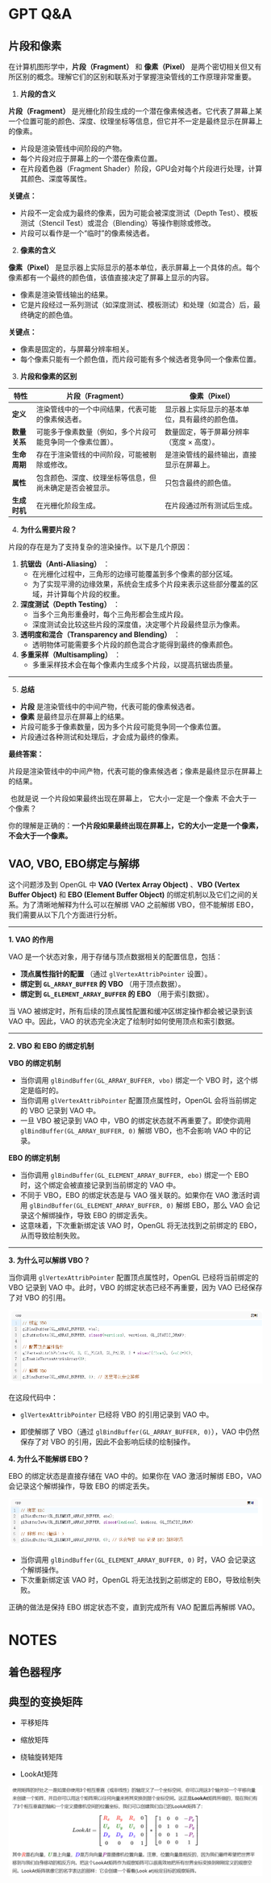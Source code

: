 # GPT Q&A

## 片段和像素

在计算机图形学中，**片段（Fragment）** 和 **像素（Pixel）** 是两个密切相关但又有所区别的概念。理解它们的区别和联系对于掌握渲染管线的工作原理非常重要。

1. **片段的含义**

**片段（Fragment）** 是光栅化阶段生成的一个潜在像素候选者。它代表了屏幕上某一个位置可能的颜色、深度、纹理坐标等信息，但它并不一定是最终显示在屏幕上的像素。

- 片段是渲染管线中间阶段的产物。
- 每个片段对应于屏幕上的一个潜在像素位置。
- 在片段着色器（Fragment Shader）阶段，GPU会对每个片段进行处理，计算其颜色、深度等属性。

**关键点：**

- 片段不一定会成为最终的像素，因为可能会被深度测试（Depth Test）、模板测试（Stencil Test）或混合（Blending）等操作剔除或修改。
- 片段可以看作是一个“临时”的像素候选者。

2. **像素的含义**

**像素（Pixel）** 是显示器上实际显示的基本单位，表示屏幕上一个具体的点。每个像素都有一个最终的颜色值，该值直接决定了屏幕上显示的内容。

- 像素是渲染管线输出的结果。
- 它是片段经过一系列测试（如深度测试、模板测试）和处理（如混合）后，最终确定的颜色值。

**关键点：**

- 像素是固定的，与屏幕分辨率相关。
- 每个像素只能有一个颜色值，而片段可能有多个候选者竞争同一个像素位置。

3. **片段和像素的区别**

| **特性**     | **片段（Fragment）**                                       | **像素（Pixel）**                              |
| ------------ | ---------------------------------------------------------- | ---------------------------------------------- |
| **定义**     | 渲染管线中的一个中间结果，代表可能的像素候选者。           | 显示器上实际显示的基本单位，具有最终的颜色值。 |
| **数量关系** | 可能多于像素数量（例如，多个片段可能竞争同一个像素位置）。 | 数量固定，等于屏幕分辨率（宽度 × 高度）。      |
| **生命周期** | 存在于渲染管线的中间阶段，可能被剔除或修改。               | 是渲染管线的最终输出，直接显示在屏幕上。       |
| **属性**     | 包含颜色、深度、纹理坐标等信息，但尚未确定是否会被显示。   | 只包含最终的颜色值。                           |
| **生成时机** | 在光栅化阶段生成。                                         | 在片段通过所有测试后生成。                     |

4. **为什么需要片段？**

片段的存在是为了支持复杂的渲染操作。以下是几个原因：

1. **抗锯齿（Anti-Aliasing）** ：
   - 在光栅化过程中，三角形的边缘可能覆盖到多个像素的部分区域。
   - 为了实现平滑的边缘效果，系统会生成多个片段来表示这些部分覆盖的区域，并计算每个片段的权重。
2. **深度测试（Depth Testing）** ：
   - 当多个三角形重叠时，每个三角形都会生成片段。
   - 深度测试会比较这些片段的深度值，决定哪个片段最终显示为像素。
3. **透明度和混合（Transparency and Blending）** ：
   - 透明物体可能需要多个片段的颜色混合才能得到最终的像素颜色。
4. **多重采样（Multisampling）** ：
   - 多重采样技术会在每个像素内生成多个片段，以提高抗锯齿质量。

------

5. **总结**

- **片段** 是渲染管线中的中间产物，代表可能的像素候选者。
- **像素** 是最终显示在屏幕上的结果。
- 片段可能多于像素数量，因为多个片段可能竞争同一个像素位置。
- 片段通过各种测试和处理后，才会成为最终的像素。

**最终答案：**

片段是渲染管线中的中间产物，代表可能的像素候选者；像素是最终显示在屏幕上的结果。

​							也就是说 一个片段如果最终出现在屏幕上， 它大小一定是一个像素 不会大于一个像素？

你的理解是正确的：**一个片段如果最终出现在屏幕上，它的大小一定是一个像素，不会大于一个像素。**



## VAO, VBO, EBO绑定与解绑

这个问题涉及到 OpenGL 中 **VAO (Vertex Array Object)** 、**VBO (Vertex Buffer Object)** 和 **EBO (Element Buffer Object)** 的绑定机制以及它们之间的关系。为了清晰地解释为什么可以在解绑 VAO 之前解绑 VBO，但不能解绑 EBO，我们需要从以下几个方面进行分析。

------

 **1. VAO 的作用**

VAO 是一个状态对象，用于存储与顶点数据相关的配置信息，包括：

- **顶点属性指针的配置** （通过 `glVertexAttribPointer` 设置）。
- **绑定到 `GL_ARRAY_BUFFER` 的 VBO** （用于顶点数据）。
- **绑定到 `GL_ELEMENT_ARRAY_BUFFER` 的 EBO** （用于索引数据）。

当 VAO 被绑定时，所有后续的顶点属性配置和缓冲区绑定操作都会被记录到该 VAO 中。因此，VAO 的状态完全决定了绘制时如何使用顶点和索引数据。

------

 **2. VBO 和 EBO 的绑定机制**

 **VBO 的绑定机制**

- 当你调用 `glBindBuffer(GL_ARRAY_BUFFER, vbo)` 绑定一个 VBO 时，这个绑定是临时的。
- 当你调用 `glVertexAttribPointer` 配置顶点属性时，OpenGL 会将当前绑定的 VBO 记录到 VAO 中。
- 一旦 VBO 被记录到 VAO 中，VBO 的绑定状态就不再重要了。即使你调用 `glBindBuffer(GL_ARRAY_BUFFER, 0)` 解绑 VBO，也不会影响 VAO 中的记录。

 **EBO 的绑定机制**

- 当你调用 `glBindBuffer(GL_ELEMENT_ARRAY_BUFFER, ebo)` 绑定一个 EBO 时，这个绑定会被直接记录到当前绑定的 VAO 中。
- 不同于 VBO，EBO 的绑定状态是与 VAO 强关联的。如果你在 VAO 激活时调用 `glBindBuffer(GL_ELEMENT_ARRAY_BUFFER, 0)` 解绑 EBO，那么 VAO 会记录这个解绑操作，导致 EBO 的绑定丢失。
- 这意味着，下次重新绑定该 VAO 时，OpenGL 将无法找到之前绑定的 EBO，从而导致绘制失败。

------

 **3. 为什么可以解绑 VBO？**

当你调用 `glVertexAttribPointer` 配置顶点属性时，OpenGL 已经将当前绑定的 VBO 记录到 VAO 中。此时，VBO 的绑定状态已经不再重要，因为 VAO 已经保存了对 VBO 的引用。

![image-20250319092715144](./learn_opengl.assets/image-20250319092715144.png)

在这段代码中：

- `glVertexAttribPointer` 已经将 VBO 的引用记录到 VAO 中。

- 即使解绑了 VBO（通过 `glBindBuffer(GL_ARRAY_BUFFER, 0)`），VAO 中仍然保存了对 VBO 的引用，因此不会影响后续的绘制操作。

**4. 为什么不能解绑 EBO？**

  EBO 的绑定状态是直接存储在 VAO 中的。如果你在 VAO 激活时解绑 EBO，VAO 会记录这个解绑操作，导致 EBO 的绑定丢失。

![image-20250319092756075](./learn_opengl.assets/image-20250319092756075.png)

- 当你调用 `glBindBuffer(GL_ELEMENT_ARRAY_BUFFER, 0)` 时，VAO 会记录这个解绑操作。
- 下次重新绑定该 VAO 时，OpenGL 将无法找到之前绑定的 EBO，导致绘制失败。

正确的做法是保持 EBO 绑定状态不变，直到完成所有 VAO 配置后再解绑 VAO。



# NOTES 

## 着色器程序



## 典型的变换矩阵

- 平移矩阵

- 缩放矩阵

- 绕轴旋转矩阵

- LookAt矩阵

![image-20250408085329048](./learn_opengl.assets/image-20250408085329048.png)